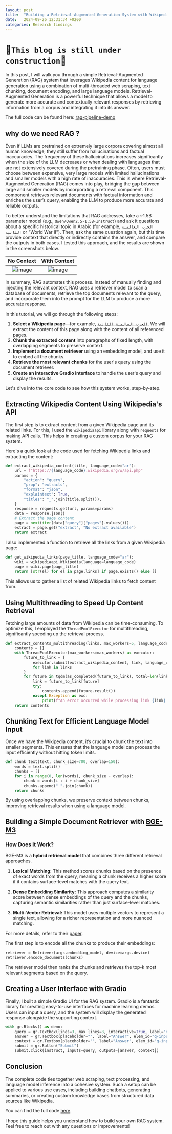 ```yaml
---
layout: post
title:  "Building a Retrieval-Augmented Generation System with Wikipedia and Language Models"
date:   2024-09-26 12:31:34 +0200
categories: Research findings
---
```


# 🚧`This blog is still under construction`🚧

In this post, I will walk you through a simple Retrieval-Augmented Generation (RAG) system that leverages Wikipedia content for language generation using a combination of multi-threaded web scraping, text chunking, document encoding, and large language models. Retrieval-Augmented Generation is a powerful technique that allows a model to generate more accurate and contextually relevant responses by retrieving information from a corpus and integrating it into its answer.

The full code can be found here: [rag-pipeline-demo](https://github.com/moussaKam/rag-pipeline-demo)

## why do we need RAG ?
Even if LLMs are pretrained on extremely large corpora covering almost all human knowledge, they still suffer from hallucinations and factual inaccuracies. The frequency of these hallucinations increases significantly when the size of the LLM decreases or when dealing with languages that are not extensively covered during the pretraining phase. Often, users must choose between expensive, very large models with limited hallucinations and smaller models with a high rate of inaccuracies. This is where Retrieval-Augmented Generation (RAG) comes into play, bridging the gap between large and smaller models by incorporating a retrieval component. This component retrieves relevant documents with factual information and enriches the user’s query, enabling the LLM to produce more accurate and reliable outputs.

To better understand the limitations that RAG addresses, take a ~1.5B parameter model (e.g., `Qwen/Qwen2.5-1.5B-Instruct`) and ask it questions about a specific historical topic in Arabic (for example, `الحرب العالمية الثانية` or "World War II"). Then, ask the same question again, but this time provide context that directly or indirectly contains the answer, and compare the outputs in both cases. I tested this approach, and the results are shown in the screenshots below.

|                          No Context                           |                          With Context                           |
| :-----------------------------------------------------------: | :-------------------------------------------------------------: |
| ![image](/assets/images/2024-09-26-arabic-rag/no_context.png) | ![image](/assets/images/2024-09-26-arabic-rag/with_context.png) |




In summary, RAG automates this process. Instead of manually finding and injecting the relevant context, RAG uses a retriever model to scan a database of documents, retrieve the top documents relevant to the query, and incorporate them into the prompt for the LLM to produce a more accurate response.


In this tutorial, we will go through the following steps:

1. **Select a Wikipedia page**—for example, [`الحرب العالمية الثانية`](https://ar.wikipedia.org/wiki/%D8%A7%D9%84%D8%AD%D8%B1%D8%A8_%D8%A7%D9%84%D8%B9%D8%A7%D9%84%D9%85%D9%8A%D8%A9_%D8%A7%D9%84%D8%AB%D8%A7%D9%86%D9%8A%D8%A9). We will extract the content of this page along with the content of all referenced pages.
2. **Chunk the extracted content** into paragraphs of fixed length, with overlapping segments to preserve context.
3. **Implement a document retriever** using an embedding model, and use it to embed all the chunks.
4. **Retrieve the most relevant chunks** for the user's query using the document retriever.
5. **Create an interactive Gradio interface** to handle the user's query and display the results.

Let's dive into the core code to see how this system works, step-by-step.


## Extracting Wikipedia Content Using Wikipedia's API

The first step is to extract content from a given Wikipedia page and its related links. For this, I used the `wikipediaapi` library along with `requests` for making API calls. This helps in creating a custom corpus for your RAG system.

Here's a quick look at the code used for fetching Wikipedia links and extracting the content:

```python
def extract_wikipedia_content(title, language_code="ar"):
    url = f"https://{language_code}.wikipedia.org/w/api.php"
    params = {
        "action": "query",
        "prop": "extracts",
        "format": "json",
        "explaintext": True,
        "titles": "_".join(title.split()),
    }
    response = requests.get(url, params=params)
    data = response.json()
    # Extract the page content
    page = next(iter(data["query"]["pages"].values()))
    extract = page.get("extract", "No extract available")
    return extract
```

I also implemented a function to retrieve all the links from a given Wikipedia page:

```python
def get_wikipedia_links(page_title, language_code="ar"):
    wiki = wikipediaapi.Wikipedia(language=language_code)
    page = wiki.page(page_title)
    return [str(el) for el in page.links] if page.exists() else []
```

This allows us to gather a list of related Wikipedia links to fetch content from.

## Using Multithreading to Speed Up Content Retrieval

Fetching large amounts of data from Wikipedia can be time-consuming. To optimize this, I employed the `ThreadPoolExecutor` for multithreading, significantly speeding up the retrieval process.

```python
def extract_contents_multithreading(links, max_workers=5, language_code="ar"):
    contents = []
    with ThreadPoolExecutor(max_workers=max_workers) as executor:
        future_to_link = {
            executor.submit(extract_wikipedia_content, link, language_code=language_code): link
            for link in links
        }
        for future in tqdm(as_completed(future_to_link), total=len(links)):
            link = future_to_link[future]
            try:
                contents.append(future.result())
            except Exception as exc:
                print(f"An error occurred while processing link {link}: {exc}")
    return contents
```

## Chunking Text for Efficient Language Model Input

Once we have the Wikipedia content, it’s crucial to chunk the text into smaller segments. This ensures that the language model can process the input efficiently without hitting token limits.

```python
def chunk_text(text, chunk_size=700, overlap=150):
    words = text.split()
    chunks = []
    for i in range(0, len(words), chunk_size - overlap):
        chunk = words[i : i + chunk_size]
        chunks.append(" ".join(chunk))
    return chunks
```

By using overlapping chunks, we preserve context between chunks, improving retrieval results when using a language model.

## Building a Simple Document Retriever with [BGE-M3](https://huggingface.co/BAAI/bge-m3)

### How Does It Work?
BGE-M3 is a **hybrid retrieval model** that combines three different retrieval approaches. 

1. **Lexical Matching:** This method scores chunks based on the presence of exact words from the query, meaning a chunk receives a higher score if it contains surface-level matches with the query text.
   
2. **Dense Embedding Similarity:** This approach computes a similarity score between dense embeddings of the query and the chunks, capturing semantic similarities rather than just surface-level matches.

3. **Multi-Vector Retrieval:** This model uses multiple vectors to represent a single text, allowing for a richer representation and more nuanced matching.

For more details, refer to their [paper](https://arxiv.org/pdf/2402.03216).

The first step is to encode all the chunks to produce their embeddings:

```python
retriever = Retriever(args.embedding_model, device=args.device)
retriever.encode_documents(chunks)
```

The retriever model then ranks the chunks and retrieves the top-k most relevant segments based on the query.


## Creating a User Interface with Gradio

Finally, I built a simple Gradio UI for the RAG system. Gradio is a fantastic library for creating easy-to-use interfaces for machine learning demos. Users can input a query, and the system will display the generated response alongside the supporting context.

```python
with gr.Blocks() as demo:
    query = gr.Textbox(lines=3, max_lines=8, interactive=True, label="query", rtl=True)
    answer = gr.Textbox(placeholder="", label="Answer", elem_id="q-input", lines=5, interactive=False, rtl=True)
    context = gr.Textbox(placeholder="", label="Answer", elem_id="q-input", lines=5, interactive=False, rtl=True, visible=False)
    submit = gr.Button("Submit")
    submit.click(instruct, inputs=query, outputs=[answer, context])
```

## Conclusion

The complete code ties together web scraping, text processing, and language model inference into a cohesive system. Such a setup can be applied to various use cases, including building chatbots, generating summaries, or creating custom knowledge bases from structured data sources like Wikipedia.

You can find the full code [here](link-to-your-github).

I hope this guide helps you understand how to build your own RAG system. Feel free to reach out with any questions or improvements!

